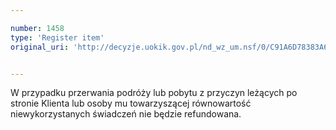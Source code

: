 ```yaml
---

number: 1458
type: 'Register item'
original_uri: 'http://decyzje.uokik.gov.pl/nd_wz_um.nsf/0/C91A6D78383A6C32C12574800034CCBD?OpenDocument'


---
```


W przypadku przerwania podróży lub pobytu z przyczyn leżących po stronie Klienta lub osoby mu towarzyszącej równowartość niewykorzystanych świadczeń nie będzie refundowana. 
